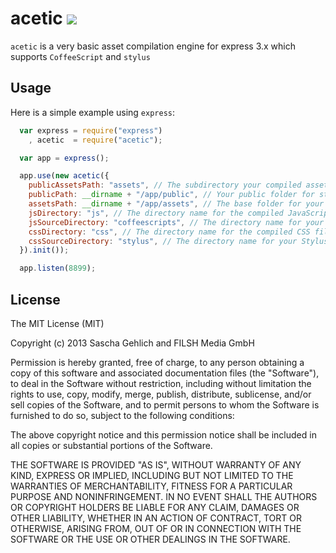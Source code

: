 acetic [<img src="https://secure.travis-ci.org/filshmedia/acetic.png" />](http://travis-ci.org/#!/filshmedia/acetic)
======

`acetic` is a very basic asset compilation engine for express 3.x which supports `CoffeeScript` and `stylus`

## Usage

Here is a simple example using `express`:

```js
  var express = require("express")
    , acetic  = require("acetic");

  var app = express();

  app.use(new acetic({
    publicAssetsPath: "assets", // The subdirectory your compiled assets will be stored
    publicPath: __dirname + "/app/public", // Your public folder for static files
    assetsPath: __dirname + "/app/assets", // The base folder for your asset source files
    jsDirectory: "js", // The directory name for the compiled JavaScript files
    jsSourceDirectory: "coffeescripts", // The directory name for your CoffeeScript files, resolves to /app/assets/coffeescripts
    cssDirectory: "css", // The directory name for the compiled CSS files
    cssSourceDirectory: "stylus", // The directory name for your Stylus files, resolves to /app/assets/stylus
  }).init());

  app.listen(8899);
```

## License

The MIT License (MIT)

Copyright (c) 2013 Sascha Gehlich and FILSH Media GmbH

Permission is hereby granted, free of charge, to any person obtaining a copy of this software and associated documentation files (the "Software"), to deal in the Software without restriction, including without limitation the rights to use, copy, modify, merge, publish, distribute, sublicense, and/or sell copies of the Software, and to permit persons to whom the Software is furnished to do so, subject to the following conditions:

The above copyright notice and this permission notice shall be included in all copies or substantial portions of the Software.

THE SOFTWARE IS PROVIDED "AS IS", WITHOUT WARRANTY OF ANY KIND, EXPRESS OR IMPLIED, INCLUDING BUT NOT LIMITED TO THE WARRANTIES OF MERCHANTABILITY, FITNESS FOR A PARTICULAR PURPOSE AND NONINFRINGEMENT. IN NO EVENT SHALL THE AUTHORS OR COPYRIGHT HOLDERS BE LIABLE FOR ANY CLAIM, DAMAGES OR OTHER LIABILITY, WHETHER IN AN ACTION OF CONTRACT, TORT OR OTHERWISE, ARISING FROM, OUT OF OR IN CONNECTION WITH THE SOFTWARE OR THE USE OR OTHER DEALINGS IN THE SOFTWARE.
